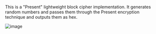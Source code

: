 This is a "Present" lightweight block cipher implementation.
It generates random numbers and passes them through the Present encryption technique and outputs them as hex.

![image](https://github.com/OGskrrt/Present-cipher/assets/135557803/144d0fc6-766a-47f9-a8e7-5ca4b2534921)
